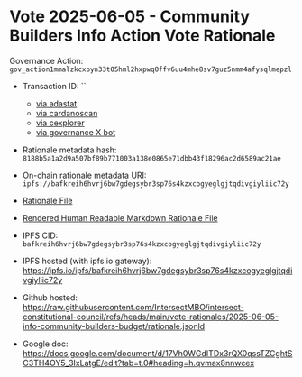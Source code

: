 
# Vote 2025-06-05 - Community Builders Info Action Vote Rationale

Governance Action: `gov_action1mmalzkcxpyn33t05hml2hxpwq0ffv6uu4mhe8sv7guz5nmm4afysqlmepzl`

- Transaction ID: ``
  - [via adastat](https://adastat.net/transactions/)
  - [via cardanoscan](https://cardanoscan.io/vote/)
  - [via cexplorer](https://cexplorer.io/tx//governance#data)
  - [via governance X bot](https://x.com/GovActions/status/)

- Rationale metadata hash: `8188b5a1a2d9a507bf89b771003a138e0865e71dbb43f18296ac2d6589ac21ae`
- On-chain rationale metadata URI: `ipfs://bafkreih6hvrj6bw7gdegsybr3sp76s4kzxcogyeglgjtqdivgiyliic72y`

- [Rationale File](./rationale.jsonld)
- [Rendered Human Readable Markdown Rationale File](./rationale.jsonld.md)

- IPFS CID: `bafkreih6hvrj6bw7gdegsybr3sp76s4kzxcogyeglgjtqdivgiyliic72y`
- IPFS hosted (with ipfs.io gateway): <https://ipfs.io/ipfs/bafkreih6hvrj6bw7gdegsybr3sp76s4kzxcogyeglgjtqdivgiyliic72y>

- Github hosted: <https://raw.githubusercontent.com/IntersectMBO/intersect-constitutional-council/refs/heads/main/vote-rationales/2025-06-05-info-community-builders-budget/rationale.jsonld>
- Google doc: <https://docs.google.com/document/d/17Vh0WGdITDx3rQX0qssTZCghtSC3TH4OY5_3IxLatgE/edit?tab=t.0#heading=h.qvmax8nnwcex>
